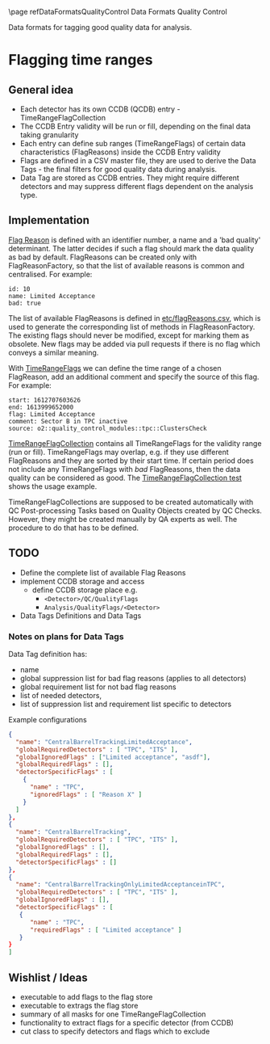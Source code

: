 \page refDataFormatsQualityControl Data Formats Quality Control

Data formats for tagging good quality data for analysis.

# Flagging time ranges
## General idea
* Each detector has its own CCDB (QCDB) entry - TimeRangeFlagCollection
* The CCDB Entry validity will be run or fill, depending on the final data taking granularity
* Each entry can define sub ranges (TimeRangeFlags) of certain data characteristics (FlagReasons) inside the CCDB Entry validity
* Flags are defined in a CSV master file, they are used to derive the Data Tags - the final filters for good quality data during analysis.
* Data Tag are stored as CCDB entries. They might require different detectors and may suppress different flags dependent on the analysis type.

## Implementation

[Flag Reason](include/DataFormatsQualityControl/FlagReasons.h) is defined with an identifier number, a name and a 'bad quality' determinant.
The latter decides if such a flag should mark the data quality as bad by default.
FlagReasons can be created only with FlagReasonFactory, so that the list of available reasons is common and centralised. 
For example:
```
id: 10
name: Limited Acceptance
bad: true
```
The list of available FlagReasons is defined in [etc/flagReasons.csv](etc/flagReasons.csv), which is used to generate the corresponding list of methods in FlagReasonFactory.
The existing flags should never be modified, except for marking them as obsolete.
New flags may be added via pull requests if there is no flag which conveys a similar meaning.

With [TimeRangeFlags](include/DataFormatsQualityControl/TimeRangeFlag.h) we can define the time range of a chosen FlagReason, add an additional comment and specify the source of this flag.
For example:
```
start: 1612707603626 
end: 1613999652000
flag: Limited Acceptance
comment: Sector B in TPC inactive
source: o2::quality_control_modules::tpc::ClustersCheck
```

[TimeRangeFlagCollection](include/DataFormatsQualityControl/TimeRangeFlagCollection.h) contains all TimeRangeFlags for the validity range (run or fill).
TimeRangeFlags may overlap, e.g. if they use different FlagReasons and they are sorted by their start time.
If certain period does not include any TimeRangeFlags with *bad* FlagReasons, then the data quality can be considered as good.
The [TimeRangeFlagCollection test](test/testTimeRangeFlagCollection.cxx) shows the usage example.

TimeRangeFlagCollections are supposed to be created automatically with QC Post-processing Tasks based on Quality Objects created by QC Checks.
However, they might be created manually by QA experts as well.
The procedure to do that has to be defined.

## TODO
* Define the complete list of available Flag Reasons
* implement CCDB storage and access
  - define CCDB storage place e.g.
    * `<Detector>/QC/QualityFlags`
    * `Analysis/QualityFlags/<Detector>`
* Data Tags Definitions and Data Tags

### Notes on plans for Data Tags

Data Tag definition has:
* name
* global suppression list for bad flag reasons (applies to all detectors)
* global requirement list for not bad flag reasons
* list of needed detectors,
* list of suppression list and requirement list specific to detectors

Example configurations
```json
{
  "name": "CentralBarrelTrackingLimitedAcceptance",
  "globalRequiredDetectors" : [ "TPC", "ITS" ],
  "globalIgnoredFlags" : ["Limited acceptance", "asdf"],
  "globalRequiredFlags" : [],
  "detectorSpecificFlags" : [
    {
      "name" : "TPC",
      "ignoredFlags" : [ "Reason X" ]
    }
  ]
},
{
  "name": "CentralBarrelTracking",
  "globalRequiredDetectors" : [ "TPC", "ITS" ],
  "globalIgnoredFlags" : [],
  "globalRequiredFlags" : [],
  "detectorSpecificFlags" : []
},
{
  "name": "CentralBarrelTrackingOnlyLimitedAcceptanceinTPC",
  "globalRequiredDetectors" : [ "TPC", "ITS" ],
  "globalIgnoredFlags" : [],
  "detectorSpecificFlags" : [
   {
      "name" : "TPC",
      "requiredFlags" : [ "Limited acceptance" ]
   }
}
]
```

## Wishlist / Ideas
* executable to add flags to the flag store
* executable to extrags the flag store
* summary of all masks for one TimeRangeFlagCollection
* functionality to extract flags for a specific detector (from CCDB)
* cut class to specify detectors and flags which to exclude